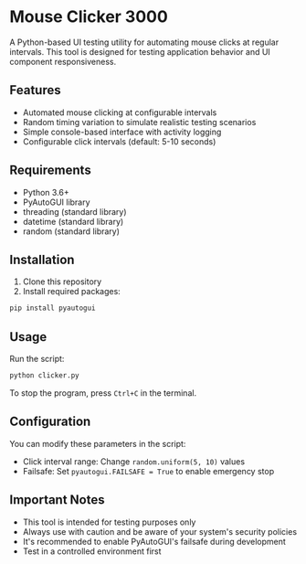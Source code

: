 # Mouse Clicker 3000

A Python-based UI testing utility for automating mouse clicks at regular intervals. This tool is designed for testing application behavior and UI component responsiveness.

## Features

- Automated mouse clicking at configurable intervals
- Random timing variation to simulate realistic testing scenarios
- Simple console-based interface with activity logging
- Configurable click intervals (default: 5-10 seconds)

## Requirements

- Python 3.6+
- PyAutoGUI library
- threading (standard library)
- datetime (standard library)
- random (standard library)

## Installation

1. Clone this repository
2. Install required packages:
```bash
pip install pyautogui
```

## Usage

Run the script:
```bash
python clicker.py
```

To stop the program, press `Ctrl+C` in the terminal.

## Configuration

You can modify these parameters in the script:
- Click interval range: Change `random.uniform(5, 10)` values
- Failsafe: Set `pyautogui.FAILSAFE = True` to enable emergency stop

## Important Notes

- This tool is intended for testing purposes only
- Always use with caution and be aware of your system's security policies
- It's recommended to enable PyAutoGUI's failsafe during development
- Test in a controlled environment first